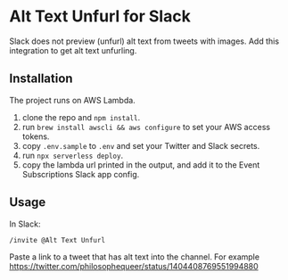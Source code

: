 # Alt Text Unfurl for Slack

Slack does not preview (unfurl) alt text from tweets with images. Add this integration to get alt text unfurling.

## Installation

The project runs on AWS Lambda.

1. clone the repo and `npm install`.
1. run `brew install awscli && aws configure` to set your AWS access tokens.
1. copy `.env.sample` to `.env` and set your Twitter and Slack secrets.
1. run `npx serverless deploy`.
1. copy the lambda url printed in the output, and add it to the Event Subscriptions Slack app config.

## Usage

In Slack:

`/invite @Alt Text Unfurl`

Paste a link to a tweet that has alt text into the channel. For example https://twitter.com/philosophequeer/status/1404408769551994880
